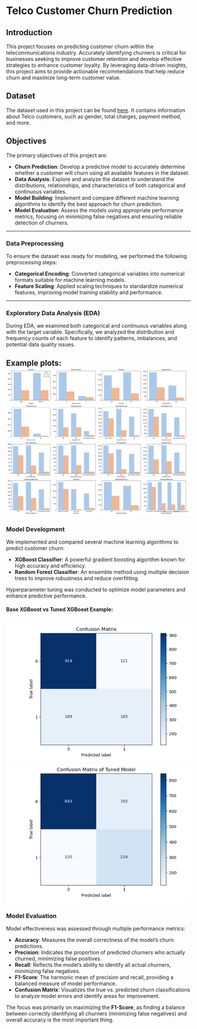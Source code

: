 # Telco Customer Churn Prediction

## Introduction

This project focuses on predicting customer churn within the telecommunications industry. Accurately identifying churners is critical for businesses seeking to improve customer retention and develop effective strategies to enhance customer loyalty. By leveraging data-driven insights, this project aims to provide actionable recommendations that help reduce churn and maximize long-term customer value.

## Dataset

The dataset used in this project can be found [here](https://www.kaggle.com/datasets/blastchar/telco-customer-churn/data). It contains information about Telco customers, such as gender, total charges, payment method, and more.


## Objectives

The primary objectives of this project are:

- **Churn Prediction**: Develop a predictive model to accurately determine whether a customer will churn using all available features in the dataset.  
- **Data Analysis**: Explore and analyze the dataset to understand the distributions, relationships, and characteristics of both categorical and continuous variables.  
- **Model Building**: Implement and compare different machine learning algorithms to identify the best approach for churn prediction.  
- **Model Evaluation**: Assess the models using appropriate performance metrics, focusing on minimizing false negatives and ensuring reliable detection of churners.

---

### Data Preprocessing

To ensure the dataset was ready for modeling, we performed the following preprocessing steps:
  
- **Categorical Encoding**: Converted categorical variables into numerical formats suitable for machine learning models.  
- **Feature Scaling**: Applied scaling techniques to standardize numerical features, improving model training stability and performance.

---

### Exploratory Data Analysis (EDA)

During EDA, we examined both categorical and continuous variables along with the target variable. Specifically, we analyzed the distribution and frequency counts of each feature to identify patterns, imbalances, and potential data quality issues.

Example plots: ![Example plot](images/categorical_features.png)
---

### Model Development

We implemented and compared several machine learning algorithms to predict customer churn:

- **XGBoost Classifier**: A powerful gradient boosting algorithm known for high accuracy and efficiency.  
- **Random Forest Classifier**: An ensemble method using multiple decision trees to improve robustness and reduce overfitting.

Hyperparameter tuning was conducted to optimize model parameters and enhance predictive performance.

#### Base XGBoost vs Tuned XGBoost Example:
![Confusion Matrix Base XGBoost](images/confusion_matrix.png)
![Confusion Matrix Tuned XGBoost](images/confusion_matrix_tuned.png)
---

### Model Evaluation

Model effectiveness was assessed through multiple performance metrics:

- **Accuracy**: Measures the overall correctness of the model’s churn predictions.  
- **Precision**: Indicates the proportion of predicted churners who actually churned, minimizing false positives.  
- **Recall**: Reflects the model’s ability to identify all actual churners, minimizing false negatives.  
- **F1-Score**: The harmonic mean of precision and recall, providing a balanced measure of model performance.  
- **Confusion Matrix**: Visualizes the true vs. predicted churn classifications to analyze model errors and identify areas for improvement.

The focus was primarily on maximizing the **F1-Score**, as finding a balance between correctly identifying all churners (minimizing false negatives) and overall accuracy is the most important thing.




